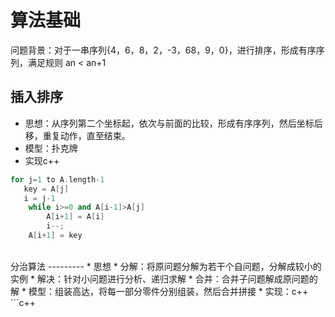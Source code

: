算法基础
=============
问题背景：对于一串序列{4，6，8，2，-3，68，9，0}，进行排序，形成有序序列，满足规则 an < an+1

插入排序
-----
* 思想：从序列第二个坐标起，依次与前面的比较，形成有序序列，然后坐标后移，重复动作，直至结束。
* 模型：扑克牌
* 实现c++
```c++
for j=1 to A.length-1
   key = A[j]
   i = j-1
    while i>=0 and A[i-1]>A[j]
        A[i+1] = A[i]
        i--;
    A[i+1] = key
```
<br>
分治算法
---------
* 思想
  * 分解：将原问题分解为若干个自问题，分解成较小的实例
  * 解决：针对小问题进行分析、递归求解
  * 合并：合并子问题解成原问题的解
* 模型：组装高达，将每一部分零件分别组装，然后合并拼接
* 实现：c++
```c++

```
